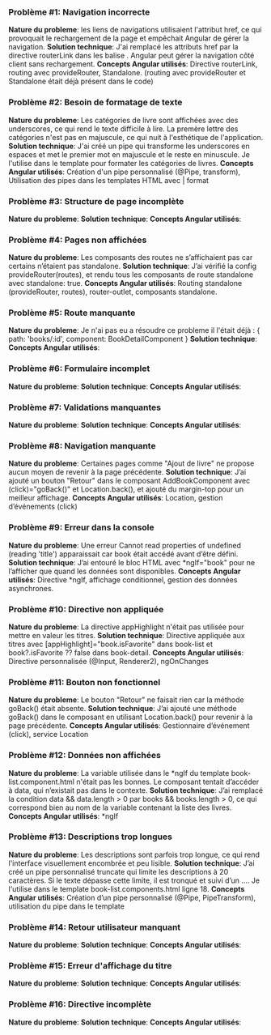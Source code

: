 ### Problème #1: Navigation incorrecte
**Nature du probleme**: les liens de navigations utilisaient l'attribut href, ce qui provoquait le rechargement de la page et empêchait Angular de gérer la navigation.
**Solution technique**: J'ai remplacé les attributs href par la directive routerLink dans les balise <a>. Angular peut gérer la navigation côté client sans rechargement.
**Concepts Angular utilisés**: Directive routerLink, routing avec provideRouter, Standalone. (routing avec provideRouter et Standalone était déjà présent dans le code)

### Problème #2: Besoin de formatage de texte
**Nature du probleme**: Les catégories de livre sont affichées avec des underscores, ce qui rend le texte difficile à lire. La premère lettre des catégories n'est pas en majuscule, ce qui nuit à l'esthétique de l'application.
**Solution technique**: J'ai créé un pipe qui transforme les underscores en espaces et met le premier mot en majuscule et le reste en minuscule. Je l'utilise dans le template pour formater les catégories de livres.
**Concepts Angular utilisés**: Création d'un pipe personnalisé (@Pipe, transform), Utilisation des pipes dans les templates HTML avec | format

### Problème #3: Structure de page incomplète
**Nature du probleme**:
**Solution technique**:
**Concepts Angular utilisés**:

### Problème #4: Pages non affichées
**Nature du probleme**: Les composants des routes ne s’affichaient pas car certains n’étaient pas standalone.
**Solution technique**:  J’ai vérifié la config provideRouter(routes), et rendu tous les composants de route standalone avec standalone: true.
**Concepts Angular utilisés**:  Routing standalone (provideRouter, routes), router-outlet, composants standalone.

### Problème #5: Route manquante
**Nature du probleme**: Je n'ai pas eu a résoudre ce probleme il l'était déjà : { path: 'books/:id', component: BookDetailComponent }
**Solution technique**:
**Concepts Angular utilisés**:

### Problème #6: Formulaire incomplet
**Nature du probleme**:
**Solution technique**:
**Concepts Angular utilisés**:

### Problème #7: Validations manquantes
**Nature du probleme**:
**Solution technique**:
**Concepts Angular utilisés**:

### Problème #8: Navigation manquante
**Nature du probleme**: Certaines pages comme "Ajout de livre" ne propose aucun moyen de revenir à la page précédente.
**Solution technique**: J’ai ajouté un bouton "Retour" dans le composant AddBookComponent avec (click)="goBack()" et Location.back(), et ajouté du margin-top pour un meilleur affichage.
**Concepts Angular utilisés**: Location, gestion d’événements (click)

### Problème #9: Erreur dans la console
**Nature du probleme**: Une erreur Cannot read properties of undefined (reading 'title') apparaissait car book était accédé avant d’être défini.
**Solution technique**: J’ai entouré le bloc HTML avec *ngIf="book" pour ne l’afficher que quand les données sont disponibles.
**Concepts Angular utilisés**: Directive *ngIf, affichage conditionnel, gestion des données asynchrones.

### Problème #10: Directive non appliquée
**Nature du probleme**: La directive appHighlight n'était pas utilisée pour mettre en valeur les titres.
**Solution technique**: Directive appliquée aux titres avec [appHighlight]="book.isFavorite" dans book-list et book?.isFavorite ?? false dans book-detail.
**Concepts Angular utilisés**: Directive personnalisée (@Input, Renderer2), ngOnChanges

### Problème #11: Bouton non fonctionnel
**Nature du probleme**: Le bouton "Retour" ne faisait rien car la méthode goBack() était absente.
**Solution technique**: J’ai ajouté une méthode goBack() dans le composant en utilisant Location.back() pour revenir à la page précédente.
**Concepts Angular utilisés**: Gestionnaire d’événement (click), service Location

### Problème #12: Données non affichées
**Nature du probleme**: La variable utilisée dans le *ngIf du template book-list.component.html n'était pas les bonnes. Le composant tentait d’accéder à data, qui n’existait pas dans le contexte.
**Solution technique**: J’ai remplacé la condition data && data.length > 0 par books && books.length > 0, ce qui correspond bien au nom de la variable contenant la liste des livres.
**Concepts Angular utilisés**: *ngIf

### Problème #13: Descriptions trop longues
**Nature du probleme**: Les descriptions sont parfois trop longue, ce qui rend l'interface visuellement encombrée et peu lisible.
**Solution technique**: J’ai créé un pipe personnalisé truncate qui limite les descriptions à 20 caractères. Si le texte dépasse cette limite, il est tronqué et suivi d’un …. Je l'utilise dans le template book-list.components.html ligne 18.
**Concepts Angular utilisés**: Création d’un pipe personnalisé (@Pipe, PipeTransform), utilisation du pipe dans le template

### Problème #14: Retour utilisateur manquant
**Nature du probleme**:
**Solution technique**:
**Concepts Angular utilisés**:

### Problème #15: Erreur d'affichage du titre
**Nature du probleme**:
**Solution technique**:
**Concepts Angular utilisés**:

### Problème #16: Directive incomplète
**Nature du probleme**:
**Solution technique**:
**Concepts Angular utilisés**:

